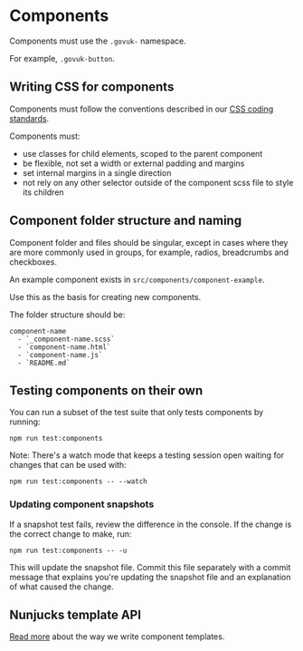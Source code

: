 # Components

Components must use the `.govuk-` namespace.

For example, `.govuk-button`.

## Writing CSS for components

Components must follow the conventions described in our [CSS coding standards](css.md).

Components must:
* use classes for child elements, scoped to the parent component
* be flexible, not set a width or external padding and margins
* set internal margins in a single direction
* not rely on any other selector outside of the component scss file to style its children

## Component folder structure and naming

Component folder and files should be singular, except in cases where they are more commonly used in groups, for example, radios, breadcrumbs and checkboxes.

An example component exists in `src/components/component-example`.

Use this as the basis for creating new components.

The folder structure should be:

    component-name
      - `_component-name.scss`
      - `component-name.html`
      - `component-name.js`
      - `README.md`

## Testing components on their own
You can run a subset of the test suite that only tests components by running:

    npm run test:components

Note: There's a watch mode that keeps a testing session open waiting for changes that can be used with:

    npm run test:components -- --watch

### Updating component snapshots

If a snapshot test fails, review the difference in the console. If the change is the correct change to make, run:

`npm run test:components -- -u`

This will update the snapshot file. Commit this file separately with a commit message that explains you're updating the snapshot file and an explanation of what caused the change.

## Nunjucks template API
[Read more](nunjucks-api.md) about the way we write component templates.
